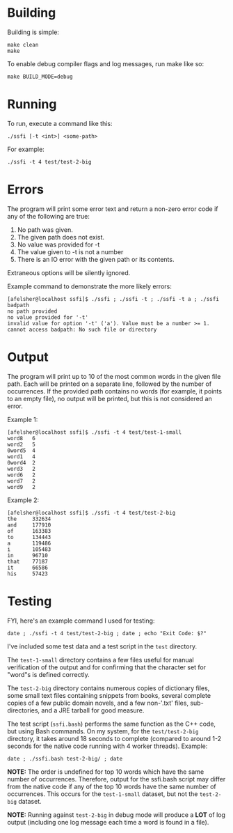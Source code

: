 # Building

Building is simple:

```
make clean
make
```

To enable debug compiler flags and log messages, run make like so:

```
make BUILD_MODE=debug
```

# Running

To run, execute a command like this:

```
./ssfi [-t <int>] <some-path>
```

For example:

```
./ssfi -t 4 test/test-2-big
```

# Errors

The program will print some error text and return a non-zero error code if any of the following are true:

1. No path was given.
2. The given path does not exist.
3. No value was provided for -t
4. The value given to -t is not a number
5. There is an IO error with the given path or its contents.

Extraneous options will be silently ignored.

Example command to demonstrate the more likely errors:

```
[afelsher@localhost ssfi]$ ./ssfi ; ./ssfi -t ; ./ssfi -t a ; ./ssfi badpath
no path provided
no value provided for '-t'
invalid value for option '-t' ('a'). Value must be a number >= 1.
cannot access badpath: No such file or directory
```

# Output

The program will print up to 10 of the most common words in the given file path. Each will be printed on a separate line, followed by the number of occurrences. If the provided path contains no words (for example, it points to an empty file), no output will be printed, but this is not considered an error.

Example 1:

```
[afelsher@localhost ssfi]$ ./ssfi -t 4 test/test-1-small
word8   6
word2   5
0word5  4
word1   4
0word4  2
word3   2
word6   2
word7   2
word9   2
```

Example 2:

```
[afelsher@localhost ssfi]$ ./ssfi -t 4 test/test-2-big
the     332634
and     177910
of      163383
to      134443
a       119486
i       105483
in      96710
that    77187
it      66586
his     57423
```

# Testing

FYI, here's an example command I used for testing:

`date ; ./ssfi -t 4 test/test-2-big ; date ; echo "Exit Code: $?"`

I've included some test data and a test script in the `test` directory.

The `test-1-small` directory contains a few files useful for manual verification of the output and for confirming that the character set for "word"s is defined correctly.

The `test-2-big` directory contains numerous copies of dictionary files, some small text files containing snippets from books, several complete copies of a few public domain novels, and a few non-'.txt' files, sub-directories, and a JRE tarball for good measure.

The test script (`ssfi.bash`) performs the same function as the C++ code, but using Bash commands. On my system, for the `test/test-2-big` directory, it takes around 18 seconds to complete (compared to around 1-2 seconds for the native code running with 4 worker threads). Example:

`date ; ./ssfi.bash test-2-big/ ; date`

**NOTE:** The order is undefined for top 10 words which have the same number of occurrences. Therefore, output for the ssfi.bash script may differ from the native code if any of the top 10 words have the same number of occurrences. This occurs for the `test-1-small` dataset, but not the `test-2-big` dataset.

**NOTE:** Running against `test-2-big` in debug mode will produce a **LOT** of log output (including one log message each time a word is found in a file).

